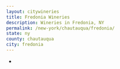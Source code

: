 ```yaml
---
layout: citywineries
title: Fredonia Wineries
description: Wineries in Fredonia, NY
permalink: /new-york/chautauqua/fredonia/
state: ny
county: chautauqua
city: fredonia
---
```

-
